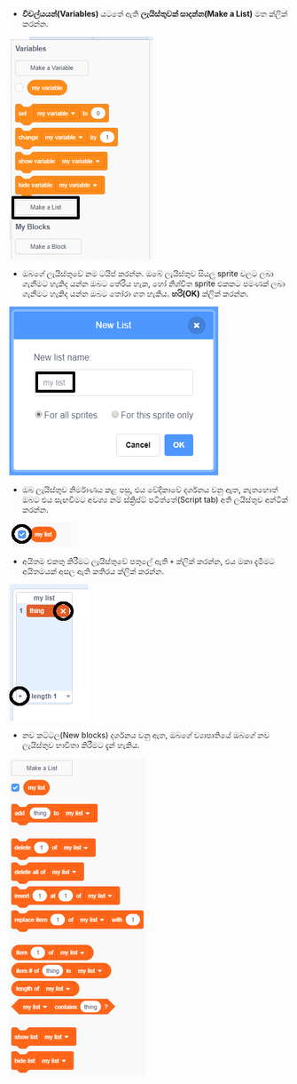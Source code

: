+ **විචල්යයන්(Variables)** යටතේ ඇති **ලැයිස්තුවක් සාදන්න(Make a List)** මත ක්ලික් කරන්න.

![ලැයිස්තුවක් සාදන්න](images/make-a-list-annotated.png)

+ ඔබගේ ලැයිස්තුවේ නම ටයිප් කරන්න. ඔබේ ලැයිස්තුව සියලු sprite වලට ලබා ගැනීමට හැකිද යන්න ඔබට තේරිය හැක, හෝ නිශ්චිත sprite එකකට පමණක් ලබා ගැනීමට හැකිද යන්න ඔබට තෝරා ගත හැකිය. **හරි(OK)** ක්ලික් කරන්න.

![ලැයිස්තු නාමය](images/list-name-annotated.png)

+ ඔබ ලැයිස්තුව නිර්මාණය කළ පසු, එය වේදිකාවේ දර්ශනය වනු ඇත, නැතහොත් ඔබට එය සැඟවීමට අවශ්‍ය නම් ස්ක්‍රිප්ට් පටිත්තේ(Script tab) අති ලයිස්තුව අන්ටික් කරන්න.

![ලැයිස්තුව පෙන්වන්න / සඟවන්න](images/list-show-hide-annotated.png)

+ අයිතම එකතු කිරීමට ලැයිස්තුවේ පතුලේ ඇති `+` ක්ලික් කරන්න, එය මකා දැමීමට අයිතමයක් අසල ඇති කතිරය ක්ලික් කරන්න.

![ලැයිස්තුව පෙන්වන්න / සඟවන්න](images/list-add-delete-annotated.png)

+ නව කට්ටල(New blocks) දර්ශනය වනු ඇත, ඔබගේ ව්‍යාපෘතියේ ඔබගේ නව ලැයිස්තුව භාවිතා කිරීමට දැන් හැකිය.

![ලැයිස්තු කට්ටි ](images/list-blocks.png)